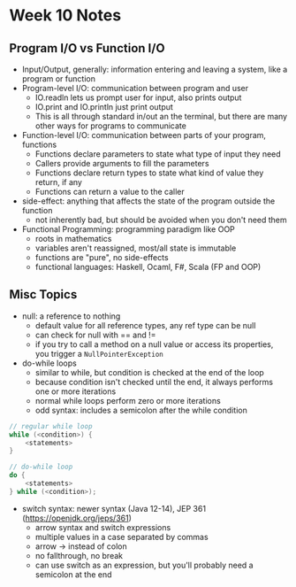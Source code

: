 # Week 10 Notes

## Program I/O vs Function I/O

- Input/Output, generally: information entering and leaving a system, like a program or function
- Program-level I/O: communication between program and user
    - IO.readln lets us prompt user for input, also prints output
    - IO.print and IO.println just print output
    - This is all through standard in/out an the terminal, but there are many
      other ways for programs to communicate
- Function-level I/O: communication between parts of your program, functions
    - Functions declare parameters to state what type of input they need
    - Callers provide arguments to fill the parameters
    - Functions declare return types to state what kind of value they return, if any
    - Functions can return a value to the caller
- side-effect: anything that affects the state of the program outside the function
    - not inherently bad, but should be avoided when you don't need them
- Functional Programming: programming paradigm like OOP
    - roots in mathematics
    - variables aren't reassigned, most/all state is immutable
    - functions are "pure", no side-effects
    - functional languages: Haskell, Ocaml, F#, Scala (FP and OOP)

## Misc Topics

- null: a reference to nothing
    - default value for all reference types, any ref type can be null
    - can check for null with == and !=
    - if you try to call a method on a null value or access its properties, you trigger
      a `NullPointerException`
- do-while loops
    - similar to while, but condition is checked at the end of the loop
    - because condition isn't checked until the end, it always performs one or more iterations
    - normal while loops perform zero or more iterations
    - odd syntax: includes a semicolon after the while condition

```java
// regular while loop
while (<condition>) {
    <statements>
}

// do-while loop
do {
    <statements>
} while (<condition>);
```

- switch syntax: newer syntax (Java 12-14), JEP 361 (https://openjdk.org/jeps/361)
    - arrow syntax and switch expressions
    - multiple values in a case separated by commas
    - arrow -> instead of colon
    - no fallthrough, no break
    - can use switch as an expression, but you'll probably need a semicolon at the end







